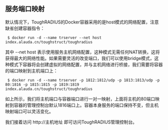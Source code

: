## 服务端口映射

默认情况下，ToughRADIUS的Docker容器采用的是host模式的网络配置，注意缺省创建容器指令：

	 $ docker run -d --name trserver --net host index.alauda.cn/toughstruct/toughradius

其中 --net host  表示使用服务主机网络配置，这种模式无需任何NAT转换，这将获得最大的网络性能。如果需要灵活的改变端口，我们可以使用bridge模式，这种模式下容器将会创建虚拟的网络配置，并与主机网络进行桥接，我们需要将容器的端口映射到主机端口上：

	 $ docker run -d --name trserver -p 1812:1812/udp -p 1813:1813/udp -p 80:1816 -p 1815:1815 -p 1819:1819 index.alauda.cn/toughstruct/toughradius

如上所示，我们将主机端口与容器端口进行一对一映射，上面将主机的80端口映射到容器的管理控制台默认1816端口上。容器本身服务的端口保持不变，但主机映射端口可以灵活变化。

我们接着访问 http://主机地址 即可访问ToughRADIUS管理控制台。
